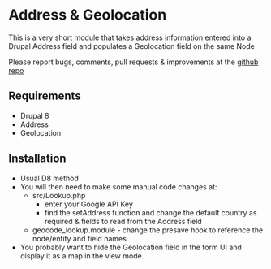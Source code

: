 Address & Geolocation
=====================

This is a very short module that takes address information entered into a 
Drupal Address field and populates a Geolocation field on the same Node


Please report bugs, comments, pull requests & improvements at the [github repo](https://github.com/BlueFusionNZ/geocode_lookup)

## Requirements

* Drupal 8
* Address
* Geolocation

## Installation

* Usual D8 method
* You will then need to make some manual code changes at:
  * src/Lookup.php 
    * enter your Google API Key
    * find the setAddress function and change the default country as required & fields to read from the Address field
  * geocode_lookup.module - change the presave hook to reference the node/entity and field names
* You probably want to hide the Geolocation field in the form UI and display it as a map in the view mode.
 